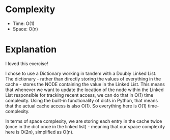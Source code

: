 # Complexity
* Time: O(1)
* Space: O(n)

# Explanation
I loved this exercise!

I chose to use a Dictionary working in tandem with a Doubly Linked List. The dictionary - rather than directly storing the values of everything in the cache - stores the NODE containing the value in the Linked List. This means that whenever we want to update the location of the node within the Linked List responsible for tracking recent access, we can do that in O(1) time complexity. Using the built-in functionality of dicts in Python, that means that the actual cache access is also O(1). So everything here is O(1) time-complexity.

In terms of space complexity, we are storing each entry in the cache twice (once in the dict once in the linked list) - meaning that our space complexity here is O(2n), simplified as O(n).